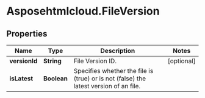 # Asposehtmlcloud.FileVersion

## Properties
Name | Type | Description | Notes
------------ | ------------- | ------------- | -------------
**versionId** | **String** | File Version ID. | [optional] 
**isLatest** | **Boolean** | Specifies whether the file is (true) or is not (false) the latest version of an file. | 


